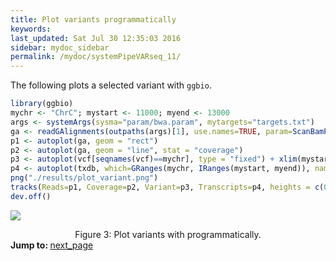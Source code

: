 ```yaml
---
title: Plot variants programmatically 
keywords: 
last_updated: Sat Jul 30 12:35:03 2016
sidebar: mydoc_sidebar
permalink: /mydoc/systemPipeVARseq_11/
---
```


The following plots a selected variant with `ggbio`.


```r
library(ggbio)
mychr <- "ChrC"; mystart <- 11000; myend <- 13000
args <- systemArgs(sysma="param/bwa.param", mytargets="targets.txt")
ga <- readGAlignments(outpaths(args)[1], use.names=TRUE, param=ScanBamParam(which=GRanges(mychr, IRanges(mystart, myend))))
p1 <- autoplot(ga, geom = "rect")
p2 <- autoplot(ga, geom = "line", stat = "coverage")
p3 <- autoplot(vcf[seqnames(vcf)==mychr], type = "fixed") + xlim(mystart, myend) + theme(legend.position = "none", axis.text.y = element_blank(), axis.ticks.y=element_blank())
p4 <- autoplot(txdb, which=GRanges(mychr, IRanges(mystart, myend)), names.expr = "gene_id")
png("./results/plot_variant.png")
tracks(Reads=p1, Coverage=p2, Variant=p3, Transcripts=p4, heights = c(0.3, 0.2, 0.1, 0.35)) + ylab("")
dev.off()
```

![](../systemPipeVARseq_files/plot_variant.png)
<div align="center">Figure 3: Plot variants with programmatically.</div>

<div class="tags">
<b>Jump to: </b>
<a href="../../mydoc/systemPipeVARseq_12/" class="btn btn-default navbar-btn cursorNorm" role="button">next_page</a>
</div>
